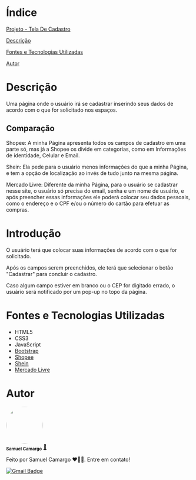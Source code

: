 # Índice

[Projeto - Tela De Cadastro](#projeto---tela-de-cadastro)

[Descrição](#descri%C3%A7%C3%A3o)

[Fontes e Tecnologias Utilizadas](#fontes-e-tecnologias-utilizadas)

[Autor](#autor)
# Descrição

Uma página onde o usuário irá se cadastrar inserindo seus dados de acordo com o que for solicitado nos espaços.

## Comparação

Shopee: A minha Página apresenta todos os campos de cadastro em uma parte só, mas já a Shopee os divide em categorias, como em Informações de identidade, Celular e Email.

Shein: Ela pede para o usuário menos informações do que a minha Página, e tem a opção de localização ao invés de tudo junto na mesma página.

Mercado Livre: Diferente da minha Página, para o usuário se cadastrar nesse site, o usuário só precisa do email, senha e um nome de usuário, e após preencher essas informações ele poderá colocar seu dados pessoais, como o endereço e o CPF e/ou o número do cartão para efetuar as compras.

# Introdução

O usuário terá que colocar suas informações de acordo com o que for solicitado.

Após os campos serem preenchidos, ele terá que selecionar o botão "Cadastrar" para concluir o cadastro.

Caso algum campo estiver em branco ou o CEP for digitado errado, o usuário será notificado por um pop-up no topo da página.

# Fontes e Tecnologias Utilizadas

* HTML5
* CSS3
* JavaScript
* [Bootstrap](https://getbootstrap.com/)
* [Shopee](https://shopee.com.br)
* [Shein](https://www.shein.com)
* [Mercado Livre](https://www.mercadolivre.com.br)

# Autor

<a href="https://github.com/SamuelCmdeFarias">
 <img style="border-radius: 50%;" src="https://avatars.githubusercontent.com/u/127852994?s=400&u=aa8dca012415519073ea519d6fd5800a32882bee&v=4" width="100px;" alt=""/>
 <br />
 <sub><b>Samuel Camargo</b></sub></a> <a href="https://github.com/SamuelCmdeFarias" title="Rocketseat">🚀</a>


Feito por Samuel Camargo ❤️👋🏽. Entre em contato!


[![Gmail Badge](https://img.shields.io/badge/-samucsg@gmail.com-c14438?style=flat-square&logo=Gmail&logoColor=white&link=mailto:tgmarinho@gmail.com)](mailto:samucacsg@gmail.com)